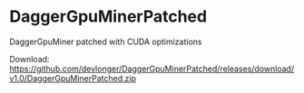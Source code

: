 # DaggerGpuMinerPatched
DaggerGpuMiner patched with CUDA optimizations

Download: https://github.com/devlonger/DaggerGpuMinerPatched/releases/download/v1.0/DaggerGpuMinerPatched.zip

